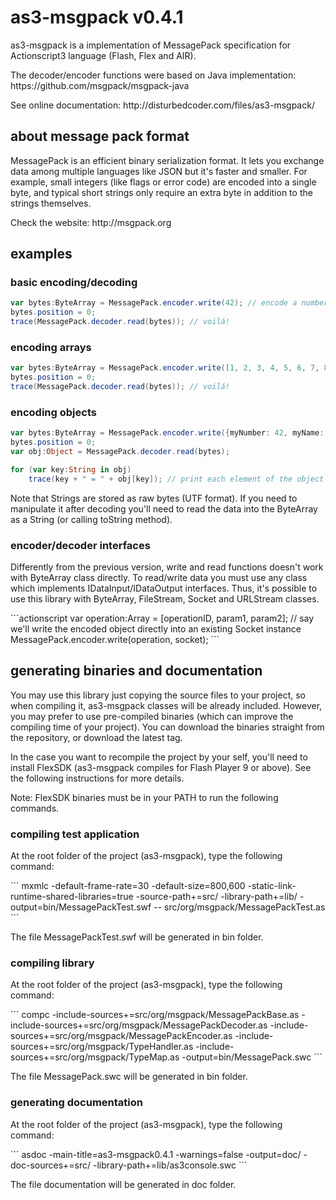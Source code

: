 # as3-msgpack v0.4.1
<p>as3-msgpack is a implementation of MessagePack specification for Actionscript3 language (Flash, Flex and AIR).</p>
<p>The decoder/encoder functions were based on Java implementation: https://github.com/msgpack/msgpack-java</p>
<p>See online documentation: http://disturbedcoder.com/files/as3-msgpack/</p>

## about message pack format
<p>MessagePack is an efficient binary serialization format. It lets you exchange data among multiple languages like JSON but it's faster and smaller. For example, small integers (like flags or error code) are encoded into a single byte, and typical short strings only require an extra byte in addition to the strings themselves.</p>
<p>Check the website: http://msgpack.org</p>

## examples
### basic encoding/decoding
```actionscript
var bytes:ByteArray = MessagePack.encoder.write(42); // encode a number
bytes.position = 0;
trace(MessagePack.decoder.read(bytes)); // voilá!
```

### encoding arrays
```actionscript
var bytes:ByteArray = MessagePack.encoder.write([1, 2, 3, 4, 5, 6, 7, 8, 9, 10]); // encode an array
bytes.position = 0;
trace(MessagePack.decoder.read(bytes)); // voilá!
```

### encoding objects
```actionscript
var bytes:ByteArray = MessagePack.encoder.write({myNumber: 42, myName: "Lucas"}); // encode an object
bytes.position = 0;
var obj:Object = MessagePack.decoder.read(bytes);

for (var key:String in obj)
	trace(key + " = " + obj[key]); // print each element of the object
```
<p>Note that Strings are stored as raw bytes (UTF format). If you need to manipulate it after decoding you'll need to read the data into the ByteArray as a String (or calling toString method).</p>

### encoder/decoder interfaces
<p>Differently from the previous version, write and read functions doesn't work with ByteArray class directly. To read/write data you must use any class which implements IDataInput/IDataOutput interfaces. Thus, it's possible to use this library with ByteArray, FileStream, Socket and URLStream classes.</p>
```actionscript
var operation:Array = [operationID, param1, param2];
// say we'll write the encoded object directly into an existing Socket instance
MessagePack.encoder.write(operation, socket);
```

## generating binaries and documentation
<p>You may use this library just copying the source files to your project, so when compiling it, as3-msgpack classes will be already included. However, you may prefer to use pre-compiled binaries (which can improve the compiling time of your project). You can download the binaries straight from the repository, or download the latest tag.</p>
<p>In the case you want to recompile the project by your self, you'll need to install FlexSDK (as3-msgpack compiles for Flash Player 9 or above). See the following instructions for more details.</p>
<p>Note: FlexSDK binaries must be in your PATH to run the following commands.</p>

### compiling test application
<p>At the root folder of the project (as3-msgpack), type the following command:</p>
```
mxmlc -default-frame-rate=30 -default-size=800,600 -static-link-runtime-shared-libraries=true -source-path+=src/ -library-path+=lib/ -output=bin/MessagePackTest.swf -- src/org/msgpack/MessagePackTest.as
```
<p>The file MessagePackTest.swf will be generated in bin folder.</p>

### compiling library
<p>At the root folder of the project (as3-msgpack), type the following command:</p>
```
compc -include-sources+=src/org/msgpack/MessagePackBase.as -include-sources+=src/org/msgpack/MessagePackDecoder.as -include-sources+=src/org/msgpack/MessagePackEncoder.as -include-sources+=src/org/msgpack/TypeHandler.as -include-sources+=src/org/msgpack/TypeMap.as -output=bin/MessagePack.swc
```
<p>The file MessagePack.swc will be generated in bin folder.</p>

### generating documentation
<p>At the root folder of the project (as3-msgpack), type the following command:</p>
```
asdoc -main-title=as3-msgpack0.4.1 -warnings=false -output=doc/ -doc-sources+=src/ -library-path+=lib/as3console.swc
```
<p>The file documentation will be generated in doc folder.</p>
